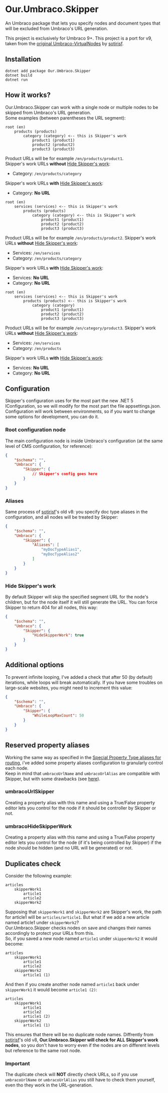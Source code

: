 # Our.Umbraco.Skipper
An Umbraco package that lets you specify nodes and document types that will be excluded from Umbraco's URL generation.

This project is exclusively for Umbraco 9+. This project is a port for v9, taken from the [original Umbraco-VirtualNodes](https://github.com/sotirisf/Umbraco-VirtualNodes) by [sotirisf](https://github.com/sotirisf).

## Installation
```
dotnet add package Our.Umbraco.Skipper
dotnet build
dotnet run
```

## How it works?
Our.Umbraco.Skipper can work with a single node or multiple nodes to be skipped from Umbraco's URL generation.  
Some examples (between parentheses the URL segment):
```
root (en)
    products (products)
        category (category) <-- this is Skipper's work
            product1 (product1)
            product2 (product2)
            product3 (product3)
```
Product URLs will be for example `/en/products/product1`.  
Skipper's work URLs **without** [Hide Skipper's work](#hide-skippers-work):
- Category: `/en/products/category`

Skipper's work URLs **with** [Hide Skipper's work](#hide-skippers-work):
- Category: **No URL**
```
root (en)
    services (services) <-- this is Skipper's work
        products (products)
            category (category) <-- this is Skipper's work
                product1 (product1)
                product2 (product2)
                product3 (product3)
```
Product URLs will be for example `/en/products/product2`.
Skipper's work URLs **without** [Hide Skipper's work](#hide-skippers-work):
- Services: `/en/services`
- Category: `/en/products/category`
  
Skipper's work URLs **with** [Hide Skipper's work](#hide-skippers-work):
- Services: **No URL**
- Category: **No URL**
```
root (en)
    services (services) <-- this is Skipper's work
        products (products) <-- this is Skipper's work
            category (category)
                product1 (product1)
                product2 (product2)
                product3 (product3)
```
Product URLs will be for example `/en/category/product3`.
Skipper's work URLs **without** [Hide Skipper's work](#hide-skippers-work):
- Services: `/en/services`
- Category: `/en/products`
  
Skipper's work URLs **with** [Hide Skipper's work](#hide-skippers-work):
- Services: **No URL**
- Category: **No URL**


## Configuration
Skipper's configuration uses for the most part the new .NET 5 IConfiguration, so we will modify for the most part the file appsettings.json.
Configuration will work between environments, so if you want to change some options for development, you can do it.

### Root configuration node
The main configuration node is inside Umbraco's configuration (at the same level of CMS configuration, for reference):
```json
{
    "$schema": "",
    "Umbraco": {
        "Skipper": {
            // Skipper's config goes here
        }
    }
}
```

### Aliases
Same process of [sotirisf](https://github.com/sotirisf)'s old v8: you specify doc type aliases in the configuration, and all nodes will be treated by Skipper:
```json
{
    "$schema": "",
    "Umbraco": {
        "Skipper": {
            "Aliases": [
                "myDocTypeAlias1",
                "myDocTypeAlias2"
            ]
        }
    }
}
```

### Hide Skipper's work
By default Skipper will skip the specified segment URL for the node's children, but for the node itself it will still generate the URL.
You can force Skipper to return 404 for all nodes, this way:
```json
{
    "$schema": "",
    "Umbraco": {
        "Skipper": {
            "HideSkipperWork": true
        }
    }
}
```

## Additional options
To prevent infinite looping, I've added a check that after 50 (by default) iterations, while loops will break automatically. If you have some troubles on large-scale websites, you might need to increment this value:
```json
{
    "$schema": "",
    "Umbraco": {
        "Skipper": {
            "WhileLoopMaxCount": 50
        }
    }
}
```

## Reserved property aliases
Working the same way as specified in the [Special Property Type aliases for routing](https://our.umbraco.com/documentation/reference/routing/routing-properties), i've added some property aliases configuration to granularly control each node.  
Keep in mind that `umbracoUrlName` and `umbracoUrlAlias` are compatible with Skipper, but with some drawbacks (see [here](#important)).
### umbracoUrlSkipper
Creating a property alias with this name and using a True/False property editor lets you control for the node if it should be controller by Skipper or not.
### umbracoHideSkipperWork
Creating a property alias with this name and using a True/False property editor lets you control for the node (if it's being controlled by Skipper) if the node should be hidden (and no URL will be generated) or not.

## Duplicates check
Consider the following example:
```
articles
    skipperWork1
        article1
        article2
    skipperWork2
```
Supposing that `skipperWork1` and `skipperWork2` are Skipper's work, the path for article1 will be `articles/article1`. But what if we add a new article named article1 under `skipperWork2`?  
Our.Umbraco.Skipper checks nodes on save and changes their names accordingly to protect your URLs from this.  
So, if you saved a new node named `article1` under `skipperWork2` it would become:
```
articles
    skipperWork1
        article1
        article2
    skipperWork2
        article1 (1) 
```
And then if you create another node named `article1` back under `skipperWork1` it would become `article1 (2)`:
```
articles
    skipperWork1
        article1
        article2
        article1 (2)
    skipperWork2
        article1 (1) 
```
This ensures that there will be no duplicate node names.
Diffrently from [sotirisf](https://github.com/sotirisf)'s old v8, **Our.Umbraco.Skipper will check for ALL Skipper's work nodes**, so you don't have to worry even if the nodes are on different levels but reference to the same root node.  

### Important ###
The duplicate check will **NOT** directly check URLs, so if you use `umbracoUrlName` or `umbracoUrlAlias` you still have to check them yourself, even tho they work in the URL-generation.